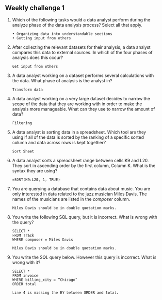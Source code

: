 ## Weekly challenge 1
1. Which of the following tasks would a data analyst perform during the analyze phase of the data analysis process? Select all that apply.
   ```
   • Organizing data into understandable sections
   • Getting input from others
   ```
2. After collecting the relevant datasets for their analysis, a data analyst compares this data to external sources. In which of the four phases of analysis does this occur?
   ```
   Get input from others
   ```
3. A data analyst working on a dataset performs several calculations with the data. What phase of analysis is the analyst in?
   ```
   Transform data
   ```
4. A data analyst working on a very large dataset decides to narrow the scope of the data that they are working with in order to make the analysis more manageable. What can they use to narrow the amount of data?
   ```
   Filtering
   ```
5. A data analyst is sorting data in a spreadsheet. Which tool are they using if all of the data is sorted by the ranking of a specific sorted column and data across rows is kept together?
   ```
   Sort Sheet
   ```
6. A data analyst sorts a spreadsheet range between cells K9 and L20. They sort in ascending order by the first column, Column K. What is the syntax they are using?
   ```
   =SORT(K9:L20, 1, TRUE)
   ```
7. You are querying a database that contains data about music. You are only interested in data related to the jazz musician Miles Davis. The names of the musicians are listed in the _composer_ column.
   ```
   Miles Davis should be in double quotation marks.
   ```
8. You write the following SQL query, but it is incorrect. What is wrong with the query?
   ```
   SELECT * 
   FROM Track 
   WHERE composer = Miles Davis
   ```
   ```
   Miles Davis should be in double quotation marks.
   ```
9. You write the SQL query below. However this query is incorrect. What is wrong with it?
   ```
   SELECT * 
   FROM invoice 
   WHERE billing_city = “Chicago” 
   ORDER total
   ```
   ```
   Line 4 is missing the BY between ORDER and total.
   ```
